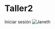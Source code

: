 # Taller2

Iniciar sesión 
![Janeth](https://github.com/emilybibi04/Taller2_AspectJ/assets/127567902/6f482f33-d3a0-4523-a004-3dc9a7241616)
